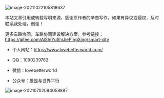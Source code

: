 ![image-20211022105818637](https://gitee.com/er-huomeng/l-img/raw/master/image-20211022105818637.png)

本站文章引用或转载写明来源，感谢原作者的辛苦写作，如果有异议或侵权，及时联系我处理，谢谢！

更多车路协同，车路协同建设解决方案，参考链接：https://gitee.com/AiShiYuShiJiePingXing/smart-city

- 个人网站：https://www.lovebetterworld.com/

- QQ：1090239782
- 微信：lovebetterworld
- 公众号：爱是与世界平行

![image-20210702094058887](https://gitee.com/AiShiYuShiJiePingXing/img/raw/master/img/image-20210702094058887.png)

